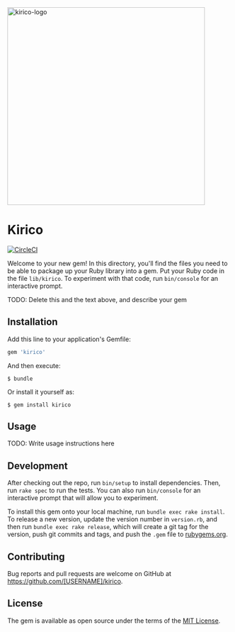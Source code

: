 <img width="446" alt="kirico-logo" src="https://cloud.githubusercontent.com/assets/2214179/22003901/8ca32334-dc9a-11e6-8c27-4551709f735d.png">

# Kirico

[![CircleCI](https://circleci.com/gh/kufu/kirico.svg?style=svg)](https://circleci.com/gh/kufu/kirico)

Welcome to your new gem! In this directory, you'll find the files you need to be able to package up your Ruby library into a gem. Put your Ruby code in the file `lib/kirico`. To experiment with that code, run `bin/console` for an interactive prompt.

TODO: Delete this and the text above, and describe your gem

## Installation

Add this line to your application's Gemfile:

```ruby
gem 'kirico'
```

And then execute:

    $ bundle

Or install it yourself as:

    $ gem install kirico

## Usage

TODO: Write usage instructions here

## Development

After checking out the repo, run `bin/setup` to install dependencies. Then, run `rake spec` to run the tests. You can also run `bin/console` for an interactive prompt that will allow you to experiment.

To install this gem onto your local machine, run `bundle exec rake install`. To release a new version, update the version number in `version.rb`, and then run `bundle exec rake release`, which will create a git tag for the version, push git commits and tags, and push the `.gem` file to [rubygems.org](https://rubygems.org).

## Contributing

Bug reports and pull requests are welcome on GitHub at https://github.com/[USERNAME]/kirico.


## License

The gem is available as open source under the terms of the [MIT License](http://opensource.org/licenses/MIT).


